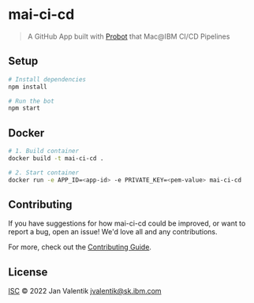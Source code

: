 # mai-ci-cd

> A GitHub App built with [Probot](https://github.com/probot/probot) that Mac@IBM CI/CD Pipelines

## Setup

```sh
# Install dependencies
npm install

# Run the bot
npm start
```

## Docker

```sh
# 1. Build container
docker build -t mai-ci-cd .

# 2. Start container
docker run -e APP_ID=<app-id> -e PRIVATE_KEY=<pem-value> mai-ci-cd
```

## Contributing

If you have suggestions for how mai-ci-cd could be improved, or want to report a bug, open an issue! We'd love all and any contributions.

For more, check out the [Contributing Guide](CONTRIBUTING.md).

## License

[ISC](LICENSE) © 2022 Jan Valentik <jvalentik@sk.ibm.com>

